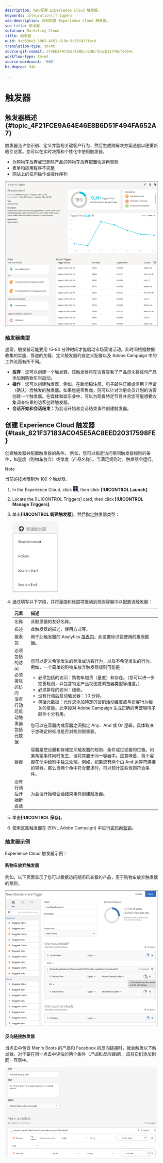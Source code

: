 ```yaml
---
description: 如何配置 Experience Cloud 触发器。
keywords: integrations;Triggers
seo-description: 如何配置 Experience Cloud 触发器。
seo-title: 触发器
solution: Marketing Cloud
title: 触发器
uuid: dab536e3-1969-4661-919e-5b15f423fecd
translation-type: tm+mt
source-git-commit: af0bb1497252afa9bca2d6c7bacb11749cfe654c
workflow-type: tm+mt
source-wordcount: '668'
ht-degree: 94%

---
```



# 触发器

## 触发器概述 {#topic_4F21FCE9A64E46E8B6D51F494FA652A7}

触发器允许您识别、定义并监视关键客户行为，然后生成跨解决方案通信以便重新吸引访客。您可以在实时决策和个性化中使用触发器。

* 为购物车放弃或已删除产品的购物车放弃配置快速再营销
* 表单和应用程序不完整
* 网站上的任何操作或操作序列

![](assets/trigger-abandonment-2.png)

### 触发器类型

通常，触发器可能要用 15-90 分钟时间才能启动市场营销活动。此时间根据数据收集的实施、管道的加载、定义触发器的自定义配置以及 Adobe Campaign 中的工作流而有所不同。

* **放弃：**&#x200B;您可以创建一个触发器，该触发器将在访客查看了产品却未将任何产品添加到购物车时启动。
* **操作：**&#x200B;您可以创建触发器，例如，在新闻稿注册、电子邮件订阅或信用卡申请（确认）后触发的触发器。如果您是零售商，则可以针对注册会员计划的访客创建一个触发器。在媒体和娱乐业中，可以为观看特定节目并且您可能想要收集调查结果的访客创建触发器。
* **会话开始和会话结束：**&#x200B;为会话开始和会话结束事件创建触发器。

## 创建 Experience Cloud 触发器 {#task_821F37183AC045E5AC8EED20317598FE}

创建触发器并配置触发器的条件。 例如，您可以指定访问期间触发器规则的条件，如量度（购物车放弃）或维度（产品名称）。当满足规则时，触发器会运行。

>[!NOTE]
>
>当前的技术限制为 100 个触发器。

1. In the Experience Cloud, click ![](assets/menu-icon.png), then click **[!UICONTROL Launch]**.
2. Locate the [!UICONTROL Triggers] card, then click **[!UICONTROL Manage Triggers]**.
3. 单击&#x200B;**[!UICONTROL 新建触发器]**，然后指定触发器类型：

   ![步骤结果](assets/add-trigger.png)

4. 通过填写以下字段，并将量度和维度项拖动到规则容器中以配置该触发器：

   | 元素 | 描述 |
   |--- |--- |
   | 名称 | 此触发器的友好名称。 |
   | 描述 | 此触发器的描述、使用方式等。 |
   | 报表包 | 用于此触发器的 Analytics [报表包](https://docs.adobe.com/content/help/zh-Hans/analytics/implementation/analytics-basics/ref-reports-report-suites.html)。此设置标识要使用的报表数据。 |
   | 必须包括的访问<br>必须排除的访问<br>没有行动后启动触发器<br>包括元数据 | 您可以定义希望发生的标准或访客行为，以及不希望发生的行为。例如，一个简单的购物车放弃触发器规则可能是：<ul><li>必须包括的访问：购物车加货（量度）和存在。（您可以进一步完善规则，以包含特定产品视图或浏览器类型等维度。）</li><li>必须排除的访问：结帐。</li><li>没有行动后启动触发器：10 分钟。</li><li>包括元数据：允许您添加特定的营销活动维度或与访客行为相关的变量。此字段对 Adobe Campaign 生成正确的再营销电子邮件十分有用。</li></ul><br>您可以在容器内或容器之间指定 Any、And 或 Or 逻辑，具体取决于您确定的标准是否对规则很重要。 |
   | 容器 | 容器是您设置和存储定义触发器的规则、条件或过滤器的位置。如果希望事件同时发生，请将其置于同一容器中。这意味着，每个容器在命中级别中独立处理。例如，如果您有两个由 And 运算符连接的容器，那么当两个命中符合要求时，可以预计这些规则符合条件。 |
   | 没有行动后开始新会话 | 为会话开始和会话结束事件创建触发器。 |

5. 单击&#x200B;**[!UICONTROL 保存]**。
6. 使用这些触发器在 [!DNL Adobe Campaign] 中进行[实时再营销](https://docs.adobe.com/content/help/en/campaign-standard/using/integrating-with-adobe-cloud/working-with-campaign-and-triggers/about-adobe-experience-cloud-triggers.html)。

### 触发器示例

Experience Cloud 触发器示例：

#### 购物车放弃触发器

例如，以下页面显示了您可以根据访问期间已查看的产品，用于购物车放弃触发器的规则。

![](assets/abandonment-trigger.png)

#### 反向链接触发器

当点击中包含 Men&#39;s Boots 的产品和 Facebook 的反向链接时，就会触发以下触发器。对于要在同一点击中评估的两个条件（*产品*&#x200B;和&#x200B;*反向链接*），应将它们添加到同一容器中。

![](assets/fb-boots-promo.png)
